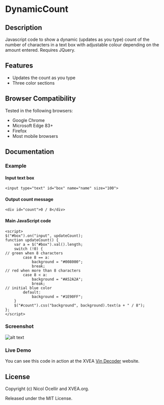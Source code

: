 # DynamicCount

## Description
Javascript code to show a dynamic (updates as you type) count of the number of characters in a text box with adjustable colour depending on the amount entered. Requires JQuery.

## Features

* Updates the count as you type 
* Three color sections

## Browser Compatibility
Tested in the following browsers:

* Google Chrome
* Microsoft Edge 83+
* Firefox
* Most mobile browsers

## Documentation

### Example

#### Input text box

```
<input type="text" id="box" name="name" size="100">
````
#### Output count message

```
<div id="count">0 / 8</div>
```

#### Main JavaScript code

```
<script>
$("#box").on("input", updateCount);
function updateCount() {
    var a = $("#box").val().length;
    switch (!0) {
// green when 8 characters
        case 8 == a:
            background = "#008000";
            break;
// red when more than 8 characters
        case 8 < a:
            background = "#A52A2A";
            break;
// initial blue color
        default:
            background = "#1E90FF";
    }
    $("#count").css("background", background).text(a + " / 8");
};
</script>
```

### Screenshot

![alt text](https://i.imgur.com/SMVY6he.png)


### Live Demo

You can see this code in action at the XVEA [Vin Decoder](https://www.xvea.com/) website.


## License

Copyright (c) Nicol Ocellir and XVEA.org.

Released under the MIT License.


